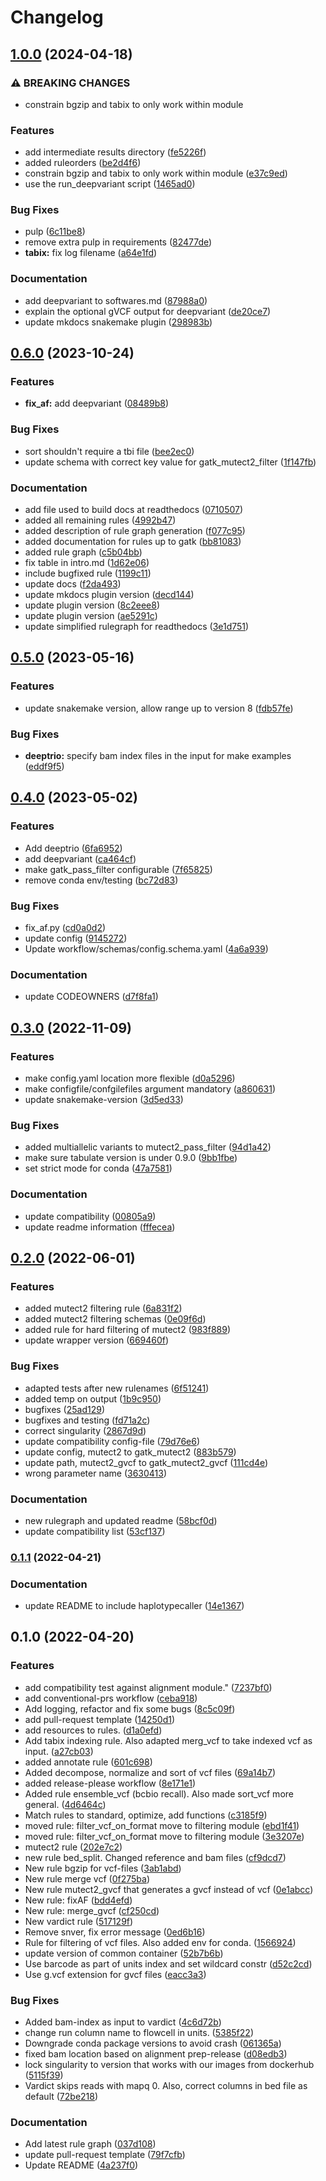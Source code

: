 # Changelog

## [1.0.0](https://www.github.com/hydra-genetics/snv_indels/compare/v0.6.0...v1.0.0) (2024-04-18)


### ⚠ BREAKING CHANGES

* constrain bgzip and tabix to only work within module

### Features

* add intermediate results directory ([fe5226f](https://www.github.com/hydra-genetics/snv_indels/commit/fe5226f91f260807da479ce0383bbcc42761f560))
* added ruleorders ([be2d4f6](https://www.github.com/hydra-genetics/snv_indels/commit/be2d4f6d505ce29817eabb6890aafa4515764c82))
* constrain bgzip and tabix to only work within module ([e37c9ed](https://www.github.com/hydra-genetics/snv_indels/commit/e37c9ed2a3e4f9be4952588c66ada4a8bb98467f))
* use the run_deepvariant script ([1465ad0](https://www.github.com/hydra-genetics/snv_indels/commit/1465ad0b89d518a1494b1378eed8f5a812a21c75))


### Bug Fixes

* pulp ([6c11be8](https://www.github.com/hydra-genetics/snv_indels/commit/6c11be8f326f9445ee27df05defecd472148557c))
* remove extra pulp in requirements ([82477de](https://www.github.com/hydra-genetics/snv_indels/commit/82477deeeba01a5bd4d82715e1d29f3a54fb45cb))
* **tabix:** fix log filename ([a64e1fd](https://www.github.com/hydra-genetics/snv_indels/commit/a64e1fd42d0572e05e201aed3a814ee548fe013a))


### Documentation

* add deepvariant to softwares.md ([87988a0](https://www.github.com/hydra-genetics/snv_indels/commit/87988a0c32c5e217e94ac54633554659a6d36279))
* explain the optional gVCF output for deepvariant ([de20ce7](https://www.github.com/hydra-genetics/snv_indels/commit/de20ce7f7dc9675f0883c72304acf1f8c9bd5ed1))
* update mkdocs snakemake plugin ([298983b](https://www.github.com/hydra-genetics/snv_indels/commit/298983b3bdf733e1f6202c48b82b3b3987c65a21))

## [0.6.0](https://www.github.com/hydra-genetics/snv_indels/compare/v0.5.0...v0.6.0) (2023-10-24)


### Features

* **fix_af:** add deepvariant ([08489b8](https://www.github.com/hydra-genetics/snv_indels/commit/08489b80d705c289ebe1da3aee96321610face87))


### Bug Fixes

* sort shouldn't require a tbi file ([bee2ec0](https://www.github.com/hydra-genetics/snv_indels/commit/bee2ec0324b805d9f44f111fd60844502e9f1306))
* update schema with correct key value for gatk_mutect2_filter ([1f147fb](https://www.github.com/hydra-genetics/snv_indels/commit/1f147fb79ff7ba939e3bd59350f467018add4ca8))


### Documentation

* add file used to build docs at readthedocs ([0710507](https://www.github.com/hydra-genetics/snv_indels/commit/0710507da577871917e04778d3101b0e00b5d4d4))
* added all remaining rules ([4992b47](https://www.github.com/hydra-genetics/snv_indels/commit/4992b47fd7ee97f7c2590697d445a51eb7df1b15))
* added description of rule graph generation ([f077c95](https://www.github.com/hydra-genetics/snv_indels/commit/f077c958f0c9fc3548c5a9e8fb5b9cabea06d2b2))
* added documentation for rules up to gatk ([bb81083](https://www.github.com/hydra-genetics/snv_indels/commit/bb810835096421129fbad3dff5f39920a8c01990))
* added rule graph ([c5b04bb](https://www.github.com/hydra-genetics/snv_indels/commit/c5b04bb5c4aceb0d3442a0e5b31480f05565fe05))
* fix table in intro.md ([1d62e06](https://www.github.com/hydra-genetics/snv_indels/commit/1d62e06460160641bcdde9b1f17029b3f4da537c))
* include bugfixed rule ([1199c11](https://www.github.com/hydra-genetics/snv_indels/commit/1199c11f6c60afab28cf531202d52d4cc22935bf))
* update docs ([f2da493](https://www.github.com/hydra-genetics/snv_indels/commit/f2da49318544ccf763a7c0b5ad2aeda4c90fa90e))
* update mkdocs plugin version ([decd144](https://www.github.com/hydra-genetics/snv_indels/commit/decd144698f4f1031b0e95fb71a03db455cbd4e9))
* update plugin version ([8c2eee8](https://www.github.com/hydra-genetics/snv_indels/commit/8c2eee87e5d57696b250313203d473a6df6d9419))
* update plugin version ([ae5291c](https://www.github.com/hydra-genetics/snv_indels/commit/ae5291c2ec2698d11d3c8a5c59e441df7fc989af))
* update simplified rulegraph for readthedocs ([3e1d751](https://www.github.com/hydra-genetics/snv_indels/commit/3e1d7510a04fd0969aac9be1b9b36c5faca7cfad))

## [0.5.0](https://www.github.com/hydra-genetics/snv_indels/compare/v0.4.0...v0.5.0) (2023-05-16)


### Features

* update snakemake version, allow range up to version 8 ([fdb57fe](https://www.github.com/hydra-genetics/snv_indels/commit/fdb57fe4ba61dd6469502f8876fca0f8ef2b4087))


### Bug Fixes

* **deeptrio:** specify bam index files in the input for make examples ([eddf9f5](https://www.github.com/hydra-genetics/snv_indels/commit/eddf9f5a6a78bf2357aa1e89b8a215a8f90537e1))

## [0.4.0](https://www.github.com/hydra-genetics/snv_indels/compare/v0.3.0...v0.4.0) (2023-05-02)


### Features

* Add deeptrio ([6fa6952](https://www.github.com/hydra-genetics/snv_indels/commit/6fa6952625c46aa0148af68b2555303ade657a0a))
* add deepvariant ([ca464cf](https://www.github.com/hydra-genetics/snv_indels/commit/ca464cf18b794d0d306e36516bc3bef74964c4bc))
* make gatk_pass_filter configurable ([7f65825](https://www.github.com/hydra-genetics/snv_indels/commit/7f65825d9f7a61a4c3bdf6282ad8886762d951f0))
* remove conda env/testing ([bc72d83](https://www.github.com/hydra-genetics/snv_indels/commit/bc72d83fa5a77c120d641e396a98f8a50c6d2e26))


### Bug Fixes

* fix_af.py ([cd0a0d2](https://www.github.com/hydra-genetics/snv_indels/commit/cd0a0d2afae59d9abf4a09a6f9f431012e83c767))
* update config ([9145272](https://www.github.com/hydra-genetics/snv_indels/commit/9145272c760afef96e67de4749315d7a37b63177))
* Update workflow/schemas/config.schema.yaml ([4a6a939](https://www.github.com/hydra-genetics/snv_indels/commit/4a6a9395ac485b45d73326b8e4725da58036916d))


### Documentation

* update CODEOWNERS ([d7f8fa1](https://www.github.com/hydra-genetics/snv_indels/commit/d7f8fa1f3ecb181b3daed293e2551bf8f4a7ac95))

## [0.3.0](https://www.github.com/hydra-genetics/snv_indels/compare/v0.2.0...v0.3.0) (2022-11-09)


### Features

* make config.yaml location more flexible ([d0a5296](https://www.github.com/hydra-genetics/snv_indels/commit/d0a52962b071cad5450cdaf7e55ad4918ba9414d))
* make configfile/confgilefiles argument mandatory ([a860631](https://www.github.com/hydra-genetics/snv_indels/commit/a8606314bf3ea63af71c54ca3232a54c152faebf))
* update snakemake-version ([3d5ed33](https://www.github.com/hydra-genetics/snv_indels/commit/3d5ed33228032923f30bb2c399693f0a9aa2d04f))


### Bug Fixes

* added multiallelic variants to mutect2_pass_filter ([94d1a42](https://www.github.com/hydra-genetics/snv_indels/commit/94d1a4287a76e08d0022b9ebb29ea4196c38fd8c))
* make sure tabulate version is under 0.9.0 ([9bb1fbe](https://www.github.com/hydra-genetics/snv_indels/commit/9bb1fbe8aeb745998f894fa5e76393104e883892))
* set strict mode for conda ([47a7581](https://www.github.com/hydra-genetics/snv_indels/commit/47a7581df62ac26680ab57d92a21859e89b36e5d))


### Documentation

* update compatibility ([00805a9](https://www.github.com/hydra-genetics/snv_indels/commit/00805a96f891a4e628887c95d464202b5fa8fd2e))
* update readme information ([fffecea](https://www.github.com/hydra-genetics/snv_indels/commit/fffeceadff77936412df35ee03b12c350dc1ef29))

## [0.2.0](https://www.github.com/hydra-genetics/snv_indels/compare/v0.1.1...v0.2.0) (2022-06-01)


### Features

* added mutect2 filtering rule ([6a831f2](https://www.github.com/hydra-genetics/snv_indels/commit/6a831f2faa94dde69f41f0f6114634d580fda2d7))
* added mutect2 filtering schemas ([0e09f6d](https://www.github.com/hydra-genetics/snv_indels/commit/0e09f6dc94ec48bee5c67c7c9574c9befdddee7f))
* added rule for hard filtering of mutect2 ([983f889](https://www.github.com/hydra-genetics/snv_indels/commit/983f889dfaec1685f5d6516ac7d5a9063232e30c))
* update wrapper version ([669460f](https://www.github.com/hydra-genetics/snv_indels/commit/669460fa97f203e336307369b1ed1e1cda8c5380))


### Bug Fixes

* adapted tests after new rulenames ([6f51241](https://www.github.com/hydra-genetics/snv_indels/commit/6f512414ea74770c35d3d5c9e56f1211d047f479))
* added temp on output ([1b9c950](https://www.github.com/hydra-genetics/snv_indels/commit/1b9c950a37dbc09f5cd4d071a6d710f4e448addd))
* bugfixes ([25ad129](https://www.github.com/hydra-genetics/snv_indels/commit/25ad1294c4dfc044a69b4cfaffd74860705c0a60))
* bugfixes and testing ([fd71a2c](https://www.github.com/hydra-genetics/snv_indels/commit/fd71a2c7befa4943978b9de3b56b3f672c255384))
* correct singularity ([2867d9d](https://www.github.com/hydra-genetics/snv_indels/commit/2867d9d773a8c5a8a12d10056098d2e5e1f5d748))
* update compatibility config-file ([79d76e6](https://www.github.com/hydra-genetics/snv_indels/commit/79d76e6a9f4b9b6d93e011b5afc819bccf900a58))
* update config, mutect2 to gatk_mutect2 ([883b579](https://www.github.com/hydra-genetics/snv_indels/commit/883b5797e4b5ad1785344647d84dd57657247f59))
* update path, mutect2_gvcf to gatk_mutect2_gvcf ([111cd4e](https://www.github.com/hydra-genetics/snv_indels/commit/111cd4ebf7475031fd3d8c5cb4bb2911ad8e0895))
* wrong parameter name ([3630413](https://www.github.com/hydra-genetics/snv_indels/commit/363041330235702741e34d2d9c747b05f980c008))


### Documentation

* new rulegraph and updated readme ([58bcf0d](https://www.github.com/hydra-genetics/snv_indels/commit/58bcf0dd414677dee9bcdf9ecd42681430277e93))
* update compatibility list ([53cf137](https://www.github.com/hydra-genetics/snv_indels/commit/53cf13718e6e030f37cd1d05a3360779dd7bb808))

### [0.1.1](https://www.github.com/hydra-genetics/snv_indels/compare/v0.1.0...v0.1.1) (2022-04-21)


### Documentation

* update README to include haplotypecaller ([14e1367](https://www.github.com/hydra-genetics/snv_indels/commit/14e136766d0ceee89eb2e5a6191e004fc0bca21f))

## 0.1.0 (2022-04-20)


### Features

* add compatibility test against alignment module." ([7237bf0](https://www.github.com/hydra-genetics/snv_indels/commit/7237bf09705c7507ebc06fd149727f866746e04d))
* add conventional-prs workflow ([ceba918](https://www.github.com/hydra-genetics/snv_indels/commit/ceba918d775b9ffe8e81a03e2ff12108aa0e0b35))
* Add logging, refactor and fix some bugs ([8c5c09f](https://www.github.com/hydra-genetics/snv_indels/commit/8c5c09f8363d0cfc9af3e76e2b5daf379f8395d7))
* add pull-request template ([14250d1](https://www.github.com/hydra-genetics/snv_indels/commit/14250d1ac84ee7e2afc514f770082fce9bd87bbb))
* add resources to rules. ([d1a0efd](https://www.github.com/hydra-genetics/snv_indels/commit/d1a0efdd97ec02391def69066e7a4fb651900ea4))
* Add tabix indexing rule. Also adapted merg_vcf to take indexed vcf as input. ([a27cb03](https://www.github.com/hydra-genetics/snv_indels/commit/a27cb03ac1b864a8a9fc62d974f903ce1cbb0b68))
* added annotate rule ([601c698](https://www.github.com/hydra-genetics/snv_indels/commit/601c698829f1fd124244c0e1ec163c597428d4ef))
* Added decompose, normalize and sort of vcf files ([69a14b7](https://www.github.com/hydra-genetics/snv_indels/commit/69a14b7bb323bbbd857c4b9232861a9b16ad1219))
* added release-please workflow ([8e171e1](https://www.github.com/hydra-genetics/snv_indels/commit/8e171e1d87b2e600e7679381412acb3e8301d9eb))
* Added rule ensemble_vcf (bcbio recall). Also made sort_vcf more general. ([4d6464c](https://www.github.com/hydra-genetics/snv_indels/commit/4d6464c3a8fd205802a0a0ca1770358d318b3cbc))
* Match rules to standard, optimize, add functions ([c3185f9](https://www.github.com/hydra-genetics/snv_indels/commit/c3185f9f3b4adda639771c29373c6b62782d3ec4))
* moved rule: filter_vcf_on_format move to filtering module ([ebd1f41](https://www.github.com/hydra-genetics/snv_indels/commit/ebd1f41fd54e91e8e27a8759d560993d3f668c52))
* moved rule: filter_vcf_on_format move to filtering module ([3e3207e](https://www.github.com/hydra-genetics/snv_indels/commit/3e3207e4a8cc7793578cd646dd62216afe120f04))
* mutect2 rule ([202e7c2](https://www.github.com/hydra-genetics/snv_indels/commit/202e7c2303764da41c336d6e372a6705a456d663))
* new rule bed_split. Changed reference and bam files ([cf9dcd7](https://www.github.com/hydra-genetics/snv_indels/commit/cf9dcd72e5f69fa6609ef86038d077989e55172d))
* New rule bgzip for vcf-files ([3ab1abd](https://www.github.com/hydra-genetics/snv_indels/commit/3ab1abd14f4aa23e9596dc5c588379afe5dd68be))
* New rule merge vcf ([0f275ba](https://www.github.com/hydra-genetics/snv_indels/commit/0f275ba331cb975a2c44864533d53d238948ba02))
* New rule mutect2_gvcf that generates a gvcf instead of vcf ([0e1abcc](https://www.github.com/hydra-genetics/snv_indels/commit/0e1abccf58250e4267f0b792c707af5cc5bce6ed))
* New rule: fixAF ([bdd4efd](https://www.github.com/hydra-genetics/snv_indels/commit/bdd4efded783d0d5cdc758e774eb5eb480c4282d))
* New rule: merge_gvcf ([cf250cd](https://www.github.com/hydra-genetics/snv_indels/commit/cf250cda317010e19873302fa016679e0dbd405c))
* New vardict rule ([517129f](https://www.github.com/hydra-genetics/snv_indels/commit/517129f36059fdd78ea02b004abc8111d10f5e58))
* Remove snver, fix error message ([0ed6b16](https://www.github.com/hydra-genetics/snv_indels/commit/0ed6b16f59e082232887d88f0b315cb40be49be1))
* Rule for filtering of vcf files. Also added env for conda. ([1566924](https://www.github.com/hydra-genetics/snv_indels/commit/15669247e622438e3362011522fde4a70d149375))
* update version of common container ([52b7b6b](https://www.github.com/hydra-genetics/snv_indels/commit/52b7b6b86d5b60dd776d6486e7b975a6fdf6671b))
* Use barcode as part of units index and set wildcard constr ([d52c2cd](https://www.github.com/hydra-genetics/snv_indels/commit/d52c2cd4b62499d593d07a291571d3fa7a26d027))
* Use g.vcf extension for gvcf files ([eacc3a3](https://www.github.com/hydra-genetics/snv_indels/commit/eacc3a3606b846b6e91dd81b29ec81649511ad1c))


### Bug Fixes

* Added bam-index as input to vardict ([4c6d72b](https://www.github.com/hydra-genetics/snv_indels/commit/4c6d72b61100cabc73f8cfca523ef60c7665a131))
* change run column name to flowcell in units. ([5385f22](https://www.github.com/hydra-genetics/snv_indels/commit/5385f226d758de6c6fa773caa90b1164ef7162f7))
* Downgrade conda package versions to avoid crash ([061365a](https://www.github.com/hydra-genetics/snv_indels/commit/061365a9746dac670d4b085576950537bb1f93a2))
* fixed bam location based on alignment prep-release ([d08edb3](https://www.github.com/hydra-genetics/snv_indels/commit/d08edb374b8eeca48d0870cce212e28328bf69fb))
* lock singularity to version that works with our images from dockerhub ([5115f39](https://www.github.com/hydra-genetics/snv_indels/commit/5115f3905da86e48ba9fb0f760a0693328b38c27))
* Vardict skips reads with mapq 0. Also, correct columns in bed file as default ([72be218](https://www.github.com/hydra-genetics/snv_indels/commit/72be2184629e4d5266714540145a25c929dbb1d3))


### Documentation

* Add latest rule graph ([037d108](https://www.github.com/hydra-genetics/snv_indels/commit/037d108866d5224b30fbd97c0388666cfb626624))
* update pull-request template ([79f7cfb](https://www.github.com/hydra-genetics/snv_indels/commit/79f7cfb4bf2fff00d020b113eae8f717dee07061))
* Update README ([4a237f0](https://www.github.com/hydra-genetics/snv_indels/commit/4a237f0f2aee97995dfc782d608794e24ac494cc))
